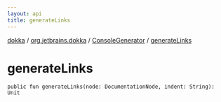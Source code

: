 ```yaml
---
layout: api
title: generateLinks
---
```

[dokka](../../index.html) / [org.jetbrains.dokka](../index.html) / [ConsoleGenerator](index.html) / [generateLinks](generateLinks.html)


# generateLinks



```
public fun generateLinks(node: DocumentationNode, indent: String): Unit
```

